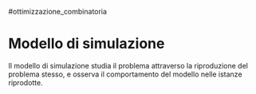 #ottimizzazione_combinatoria 
# Modello di simulazione
Il modello di simulazione studia il problema attraverso la riproduzione del problema stesso, e osserva il comportamento del modello nelle istanze riprodotte.